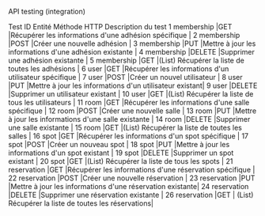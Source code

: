 
API testing (integration)

Test ID	Entité	Méthode HTTP	Description du test
1	membership  |GET	    |Récupérer les informations d'une adhésion spécifique    |
2	membership  |POST	    |Créer une nouvelle adhésion                             |
3	membership	|PUT	    |Mettre à jour les informations d'une adhésion existante |
4	membership	|DELETE	    |Supprimer une adhésion existante                        |
5	membership	|GET        |(List)	Récupérer la liste de toutes les adhésions       |
6	user	    |GET	    |Récupérer les informations d'un utilisateur spécifique  |
7	user	    |POST	    |Créer un nouvel utilisateur                             |
8	user	    |PUT	    |Mettre à jour les informations d'un utilisateur existant|
9	user	    |DELETE	    |Supprimer un utilisateur existant                       |
10	user	    |GET        |(List)	Récupérer la liste de tous les utilisateurs      |
11	room	    |GET	    |Récupérer les informations d'une salle spécifique       |
12	room	    |POST	    |Créer une nouvelle salle                                |
13	room	    |PUT	    |Mettre à jour les informations d'une salle existante    |
14	room	    |DELETE	    |Supprimer une salle existante                           |
15	room	    |GET        |(List)	Récupérer la liste de toutes les salles          |
16	spot	    |GET	    |Récupérer les informations d'un spot spécifique         |
17	spot	    |POST	    |Créer un nouveau spot                                   |
18	spot	    |PUT	    |Mettre à jour les informations d'un spot existant       |
19	spot	    |DELETE  	|Supprimer un spot existant                              |
20	spot	    |GET        |(List)	Récupérer la liste de tous les spots             |
21	reservation	|GET	    |Récupérer les informations d'une réservation spécifique |
22	reservation	|POST	    |Créer une nouvelle réservation                          |
23	reservation	|PUT	    |Mettre à jour les informations d'une réservation existante|
24	reservation	|DELETE	    |Supprimer une réservation existante                     |
26	reservation	|GET        | (List)	Récupérer la liste de toutes les réservations|
